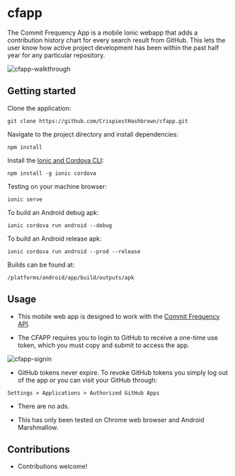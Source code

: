 # cfapp
The Commit Frequency App is a mobile Ionic webapp that adds a contribution history chart for every search result from GitHub. This lets the user know how active project development has been within the past half year for any particular repository.

 ![cfapp-walkthrough](https://media.giphy.com/media/Jo1QJ5nu7nF4Zqgk1J/giphy.gif)

## Getting started
Clone the application: 
```
git clone https://github.com/CrispiestHashbrown/cfapp.git
```
Navigate to the project directory and install dependencies:
```
npm install
```
Install the [Ionic and Cordova CLI](https://ionicframework.com/docs/v3/intro/installation/):
```
npm install -g ionic cordova
```
Testing on your machine browser:
```
ionic serve
```
To build an Android debug apk:
```
ionic cordova run android --debug
```
To build an Android release apk:
```
ionic cordova run android --prod --release
```
Builds can be found at:
```
/platforms/android/app/build/outputs/apk
```

## Usage
- This mobile web app is designed to work with the [Commit Frequency API](https://github.com/CrispiestHashbrown/cfapi).

- The CFAPP requires you to login to GitHub to receive a one-time use token, which you must copy and submit to access the app. 

 ![cfapp-signin](https://media.giphy.com/media/VHqhEanVi6cVfBU8tu/giphy.gif)

- GitHub tokens never expire. To revoke GitHub tokens you simply log out of the app or you can visit your GitHub through:
```
Settings > Applications > Authorized GitHub Apps
```

- There are no ads.

- This has only been tested on Chrome web browser and Android Marshmallow. 

## Contributions
- Contributions welcome!
